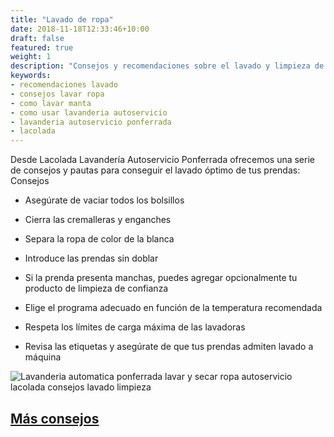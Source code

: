 ```yaml
---
title: "Lavado de ropa"
date: 2018-11-18T12:33:46+10:00
draft: false
featured: true
weight: 1
description: "Consejos y recomendaciones sobre el lavado y limpieza de la ropa para que dure el máximo tiempo posible. Lavadora industriales automaticas| Lacolada Lavanderia Autoservicio Ponferrada."
keywords:
- recomendaciones lavado
- consejos lavar ropa
- como lavar manta
- como usar lavanderia autoservicio
- lavanderia autoservicio ponferrada
- lacolada
---
```

Desde Lacolada Lavandería Autoservicio Ponferrada ofrecemos una serie de consejos y pautas para conseguir el lavado óptimo de tus prendas:
Consejos
* Asegúrate de vaciar todos los bolsillos

* Cierra las cremalleras y enganches

* Separa la ropa de color de la blanca

* Introduce las prendas sin doblar

* Si la prenda presenta manchas, puedes agregar opcionalmente tu producto de limpieza de confianza

* Elige el programa adecuado en función de la temperatura recomendada

* Respeta los límites de carga máxima de las lavadoras

* Revisa las etiquetas y asegúrate de que tus prendas admiten lavado a máquina


![Lavanderia automatica ponferrada lavar y secar ropa autoservicio lacolada consejos lavado limpieza](/images/La-colada-lavanderia-autoservicio-ponferrada-interior-local.jpg)

## [Más consejos](/consejos/)